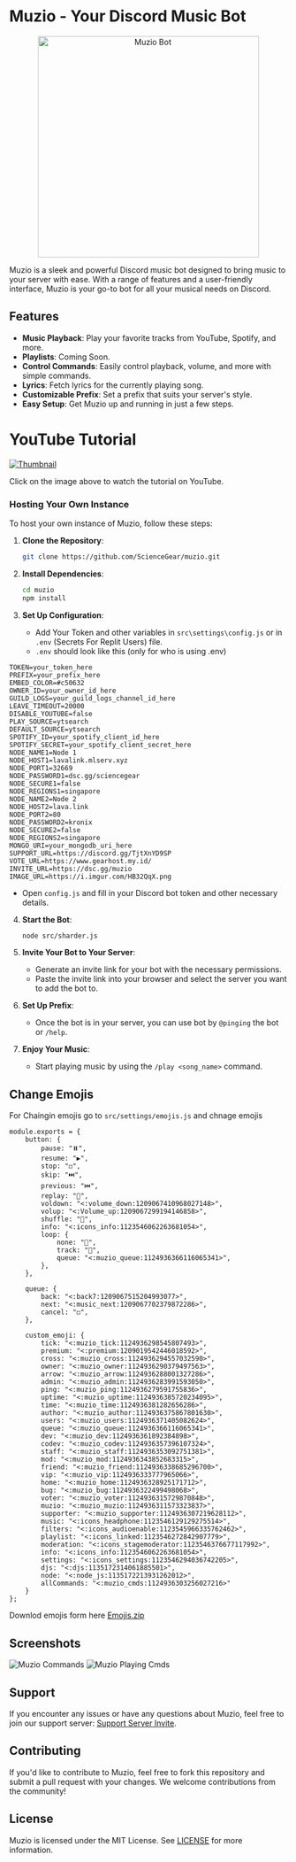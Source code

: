 # Muzio - Your Discord Music Bot

<p align="center">
  <img src="https://i.ibb.co/zmMnfQn/Muzio-Main.png" width="400" alt="Muzio Bot">
</p>


Muzio is a sleek and powerful Discord music bot designed to bring music to your server with ease. With a range of features and a user-friendly interface, Muzio is your go-to bot for all your musical needs on Discord.

## Features

- **Music Playback**: Play your favorite tracks from YouTube, Spotify, and more.
- **Playlists**: Coming Soon.
- **Control Commands**: Easily control playback, volume, and more with simple commands.
- **Lyrics**: Fetch lyrics for the currently playing song.
- **Customizable Prefix**: Set a prefix that suits your server's style.
- **Easy Setup**: Get Muzio up and running in just a few steps.


# YouTube Tutorial

[![Thumbnail](https://i.ibb.co/SysTypY/Thumnial.jpg)](https://www.youtube.com/watch?v=6Q7y1sw5sts)

Click on the image above to watch the tutorial on YouTube.


### Hosting Your Own Instance

To host your own instance of Muzio, follow these steps:

1. **Clone the Repository**: 
   ```bash
   git clone https://github.com/ScienceGear/muzio.git
   ```

2. **Install Dependencies**: 
   ```bash
   cd muzio
   npm install
   ```

3. **Set Up Configuration**:
   - Add Your Token and other variables in `src\settings\config.js` or in `.env` (Secrets For Replit Users) file.
   - `.env` should look like this (only for who is using .env)
```plaintext
TOKEN=your_token_here
PREFIX=your_prefix_here
EMBED_COLOR=#c50632
OWNER_ID=your_owner_id_here
GUILD_LOGS=your_guild_logs_channel_id_here
LEAVE_TIMEOUT=20000
DISABLE_YOUTUBE=false
PLAY_SOURCE=ytsearch
DEFAULT_SOURCE=ytsearch
SPOTIFY_ID=your_spotify_client_id_here
SPOTIFY_SECRET=your_spotify_client_secret_here
NODE_NAME1=Node 1
NODE_HOST1=lavalink.mlserv.xyz
NODE_PORT1=32669
NODE_PASSWORD1=dsc.gg/sciencegear
NODE_SECURE1=false
NODE_REGIONS1=singapore
NODE_NAME2=Node 2
NODE_HOST2=lava.link
NODE_PORT2=80
NODE_PASSWORD2=kronix
NODE_SECURE2=false
NODE_REGIONS2=singapore
MONGO_URI=your_mongodb_uri_here
SUPPORT_URL=https://discord.gg/TjtXnYD9SP
VOTE_URL=https://www.gearhost.my.id/
INVITE_URL=https://dsc.gg/muzio
IMAGE_URL=https://i.imgur.com/HB32QqX.png
```
   - Open `config.js` and fill in your Discord bot token and other necessary details.

4. **Start the Bot**:
   ```bash
   node src/sharder.js
   ```

5. **Invite Your Bot to Your Server**: 
   - Generate an invite link for your bot with the necessary permissions.
   - Paste the invite link into your browser and select the server you want to add the bot to.

6. **Set Up Prefix**:
   - Once the bot is in your server, you can use bot by `@pinging` the bot or `/help`.

7. **Enjoy Your Music**:
   - Start playing music by using the `/play <song_name>` command.

## Change Emojis

For Chaingin emojis go to `src/settings/emojis.js` and chnage emojis 
```plaintext
module.exports = {
    button: {
        pause: "⏸️",
        resume: "▶️",
        stop: "◻️",
        skip: "⏭️",
        previous: "⏮️",
        replay: "🔄",
        voldown: "<:volume_down:1209067410968027148>",
        volup: "<:Volume_up:1209067299194146858>",
        shuffle: "🔀",
        info: "<:icons_info:1123546062263681054>",
        loop: {
            none: "🔁",
            track: "🔂",
            queue: "<:muzio_queue:1124936366116065341>",
        },
    },

    queue: {
        back: "<:back7:1209067515204993077>",
        next: "<:music_next:1209067702379872286>",
        cancel: "◻️",
    },

    custom_emoji: {
        tick: "<:muzio_tick:1124936298545807493>",
        premium: "<:premium:1209019542446018592>",
        cross: "<:muzio_cross:1124936294557032590>",
        owner: "<:muzio_owner:1124936290379497563>",
        arrow: "<:muzio_arrow:1124936288001327286>",
        admin: "<:muzio_admin:1124936283991593050>",
        ping: "<:muzio_ping:1124936279591755836>",
        uptime: "<:muzio_uptime:1124936385720234095>",
        time: "<:muzio_time:1124936381282656286>",
        author: "<:muzio_author:1124936375867801630>",
        users: "<:muzio_users:1124936371405082624>",
        queue: "<:muzio_queue:1124936366116065341>",
        dev: "<:muzio_dev:1124936361892384898>",
        codev: "<:muzio_codev:1124936357396107324>",
        staff: "<:muzio_staff:1124936353092751381>",
        mod: "<:muzio_mod:1124936343852683315>",
        friend: "<:muzio_friend:1124936338685296700>",
        vip: "<:muzio_vip:1124936333777965066>",
        home: "<:muzio_home:1124936328925171712>",
        bug: "<:muzio_bug:1124936322499498068>",
        voter: "<:muzio_voter:1124936315729870848>",
        muzio: "<:muzio_muzio:1124936311573323837>",
        supporter: "<:muzio_supporter:1124936307219628112>",
        music: "<:icons_headphone:1123546129129275514>",
        filters: "<:icons_audioenable:1123545966335762462>",
        playlist: "<:icons_linked:1123546272842907779>",
        moderation: "<:icons_stagemoderator:1123546376677117992>",
        info: "<:icons_info:1123546062263681054>",
        settings: "<:icons_settings:1123546294036742205>",
        djs: "<:djs:1135172314061885501>",
        node: "<:node_js:1135172213931262012>",
        allCommands: "<:muzio_cmds:1124936303256027216>"
    }
};
```

Downlod emojis form here [Emojis.zip](https://cdn.discordapp.com/attachments/1213118298892279838/1213118329565224970/Muzio_Emojis.zip?ex=65f44f7c&is=65e1da7c&hm=7a3285c722788e41a5f512a05ef49886725d9e78f34a27391439ff97db802631&)

## Screenshots

![Muzio Commands](https://i.ibb.co/MNHW12X/Muzio.png)
![Muzio Playing Cmds](https://i.ibb.co/VmQnJdG/image.png)

## Support

If you encounter any issues or have any questions about Muzio, feel free to join our support server: [Support Server Invite](https://dsc.gg/sciencegear).

## Contributing

If you'd like to contribute to Muzio, feel free to fork this repository and submit a pull request with your changes. We welcome contributions from the community!

## License

Muzio is licensed under the MIT License. See [LICENSE](LICENSE) for more information.
